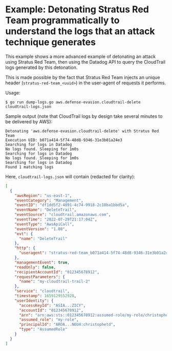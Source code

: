 # Example: Detonating Stratus Red Team programmatically to understand the logs that an attack technique generates

This example shows a more advanced example of detonating an attack using Stratus Red Team, 
then using the Datadog API to query the CloudTrail logs generated by this detonation.

This is made possible by the fact that Stratus Red Team injects an unique header (`stratus-red-team_<uuid>`) 
in the user-agent of requests it performs.

Usage:

```
$ go run dump-logs.go aws.defense-evasion.cloudtrail-delete cloudtrail-logs.json
```

Sample output (note that CloudTrail logs by design take several minutes to be delivered by AWS):

``` 
Detonating 'aws.defense-evasion.cloudtrail-delete' with Stratus Red Team
Execution UID: b071a414-5f74-48d8-9346-31e3b01a24e3
Searching for logs in Datadog
No logs found. Sleeping for 1m0s
Searching for logs in Datadog
No logs found. Sleeping for 1m0s
Searching for logs in Datadog
Found 1 matching logs
```

Here, `cloudtrail-logs.json` will contain (redacted for clarity):

```json
[
  {
    "awsRegion": "us-east-1",
    "eventCategory": "Management",
    "eventID": "df1dd5f2-4891-4c74-9918-2c10ba1bbd5a",
    "eventName": "DeleteTrail",
    "eventSource": "cloudtrail.amazonaws.com",
    "eventTime": "2022-07-29T21:17:04Z",
    "eventType": "AwsApiCall",
    "eventVersion": "1.08",
    "evt": {
      "name": "DeleteTrail"
    },
    "http": {
      "useragent": "stratus-red-team_b071a414-5f74-48d8-9346-31e3b01a24e3",
    },
    "managementEvent": true,
    "readOnly": false,
    "recipientAccountId": "012345678912",
    "requestParameters": {
      "name": "my-cloudtrail-trail-2"
    },
    "service": "cloudtrail",
    "timestamp": 1659129552928,
    "userIdentity": {
      "accessKeyId": "ASIA...ZICY",
      "accountId": "012345678912",
      "arn": "arn:aws:sts::012345678912:assumed-role/my-role/christophetd",
      "assumed_role": "my-role",
      "principalId": "AROA...N6U4:christophetd",
      "type": "AssumedRole"
    }
  }
]
```